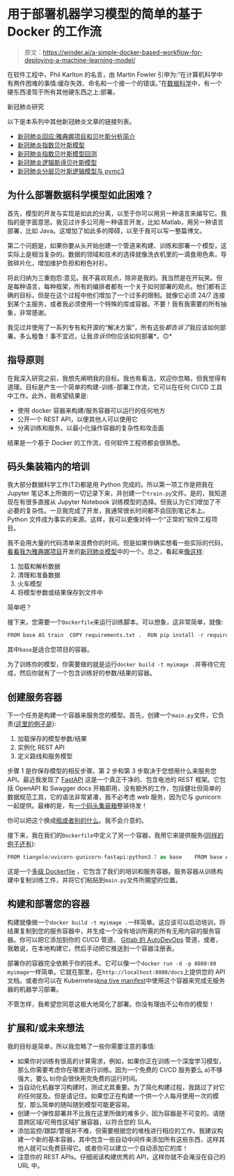 # 用于部署机器学习模型的简单的基于 Docker 的工作流

> 原文：<https://winder.ai/a-simple-docker-based-workflow-for-deploying-a-machine-learning-model/>

在软件工程中，Phil Karlton 的名言，由 Martin Fowler 引申为:“在计算机科学中有两件困难的事情:缓存失效、命名和一个接一个的错误。”在[数据科学](https://winder.ai/services/data-science/)中，有一个硬东西凌驾于所有其他硬东西之上:部署。

新冠肺炎研究

以下是本系列中其他新冠肺炎文章的链接列表。

*   [新冠肺炎回应:雅典娜项目和贝叶斯分析简介](https://winder.ai/covid-19-response-athena-project-and-an-introduction-bayesian-analysis/)
*   [新冠肺炎指数贝叶斯模型](https://winder.ai/covid-19-exponential-bayesian-model/)
*   [新冠肺炎指数贝叶斯模型回测](https://winder.ai/covid-19-exponential-bayesian-model-backtesting/)
*   [新冠肺炎逻辑斯谛贝叶斯模型](https://winder.ai/covid-19-logistic-bayesian-model/)
*   [新冠肺炎分层贝叶斯逻辑模型与 pymc3](https://winder.ai/covid-19-hierarchical-bayesian-logistic-model-with-pymc3/)

## 为什么部署数据科学模型如此困难？

首先，模型的开发与实现是如此的分离，以至于你可以用另一种语言来编写它。我指的是字面意思。我见过许多公司用一种语言开发，比如 Matlab，用另一种语言部署，比如 Java。这增加了如此多的障碍，以至于我可以写一整篇博文。

第二个问题是，如果你要从头开始创建一个管道来构建、训练和部署一个模型，这实际上是相当复杂的。数据的领域和技术的选择就像洗衣机里的一滴食用色素，导致碎片化，增加维护负担和粉色衬衫。

将此归纳为三重抱怨:意见。我不喜欢观点，除非是我的。我当然是在开玩笑。但是每种语言，每种框架，所有的编排者都有一个关于如何部署的观点。他们都有正确的目标，但是在这个过程中他们增加了一个过多的限制。就像它必须 24/7 连接到某个主服务，或者我必须使用一个特殊的库或容器。不要！我有我需要的所有抽象，非常感谢。

我见过并使用了一系列专有和开源的“解决方案”，所有这些*都告诉了*我应该如何部署。多么粗鲁！事不宜迟，让我*告诉你*你应该如何部署*。🙃*

## 指导原则

在我深入研究之前，我想先阐明我的目标。我也有看法，欢迎你忽略，但我觉得有道理。目标是产生一个简单的构建-训练-部署工作流，它可以在任何 CI/CD 工具中工作。此外，我希望结果是:

*   使用 docker 容器来构建/服务容器可以运行的任何地方
*   公开一个 REST API，以便其他人可以使用它
*   分离训练和服务，以最小化操作容器的复杂性和攻击面

结果是一个基于 Docker 的工作流，任何软件工程师都会很熟悉。

## 码头集装箱内的培训

我大部分数据科学工作(T2)都是用 Python 完成的。所以第一项工作是把我在 Jupyter 笔记本上所做的一切记录下来，并创建一个`train.py`文件。是的，我知道现在有很多直接从 Jupyter Notebook 训练模型的选择。但我认为它们增加了不必要的复杂性。一旦我完成了开发，我通常很长时间都不会回到笔记本上。Python 文件成为事实的来源。这样，我可以更像对待一个“正常的”软件工程项目。

我不会用大量的代码清单来浪费你的时间。但是如果你确实想看一些实际的代码，[看看我为](https://gitlab.com/WinderAI/covid/model_deaths)[雅典娜项目](https://project-athena-covid-19.web.app)开发的[新冠肺炎模型](https://gitlab.com/WinderAI/covid/)中的一个。总之，看起来[像这样](https://gitlab.com/WinderAI/covid/model_deaths/-/blob/master/app/train.py):

1.  加载和解析数据
2.  清理和准备数据
3.  火车模型
4.  将模型参数或结果保存到文件中

简单吧？

接下来，您需要一个`Dockerfile`来运行训练脚本。可以想象，这非常简单，就像:

```py
FROM base AS train  COPY requirements.txt .  RUN pip install -r requirements.txt  COPY ./app/train.py /app/train.py  RUN python3 /app/train.py 
```

其中`base`是适合您项目的容器。

为了训练你的模型，你需要做的就是运行`docker build -t myimage .`并等待它完成，然后你就有了一个包含训练好的参数/结果的容器。

## 创建服务容器

下一个任务是构建一个容器来服务您的模型。首先，创建一个`main.py`文件，它负责([这里的例子是](https://gitlab.com/WinderAI/covid/model_deaths/-/blob/master/app/main.py)):

1.  加载保存的模型参数/结果
2.  实例化 REST API
3.  定义路线和服务模型

步骤 1 是你保存模型的相反步骤。第 2 步和第 3 步取决于您想用什么来服务您 API。最近我发现了 [FastAPI](https://fastapi.tiangolo.com/) 这是一个真正干净的、包含电池的 REST 框架。它包括 OpenAPI 和 Swagger docs 开箱即用，没有额外的工作，包括健壮但简单的数据规范工具，它的语法非常紧凑，我不必考虑 web 服务，因为它与 gunicorn 一起提供。最棒的是，有[一个码头集装箱](https://github.com/tiangolo/uvicorn-gunicorn-fastapi-docker)整装待发！

你可以把这个换成[瓶或者别的什么](https://github.com/tiangolo/meinheld-gunicorn-flask-docker)。我不会介意的。

接下来，我在我们的`Dockerfile`中定义了另一个容器，我用它来提供服务([同样的例子还有](https://gitlab.com/WinderAI/covid/model_deaths/-/blob/master/Dockerfile)):

```py
FROM tiangolo/uvicorn-gunicorn-fastapi:python3.7 as base    FROM base AS train  # ... Rest of training dockerfile    # Now for the serving container  FROM base  COPY requirements.txt .  RUN pip install -r requirements.txt  COPY --from=train predictions.pkl .  COPY main.py . 
```

这是一个[多级 Dockerfile](https://docs.docker.com/develop/develop-images/multistage-build/) ，它包含了我们的培训和服务容器。服务容器从训练构建中复制训练工件，并将它们粘贴到`main.py`文件所期望的位置。

## 构建和部署您的容器

构建就像做一个`docker build -t myimage .`一样简单。这应该可以启动培训，将结果复制到您的服务容器中，并生成一个没有培训所需的所有无用内容的服务容器。你可以把它添加到你的 CI/CD 管道， [Gitlab 的 AutoDevOps](https://docs.gitlab.com/ee/topics/autodevops/) 管道，或者，我敢说，在本地构建它，然后手动把它推送到一个容器注册表。

部署你的容器完全依赖于你的技术。它可以像一个`docker run -d -p 8080:80 myimage`一样简单。它就在那里，在`http://localhost:8080/docs`上提供您的 API 文档。或者你可以在 Kubernetes[kna tive manifest](https://knative.dev/)中使用这个容器来完成无服务器的机器学习部署。

不管怎样，我希望您同意这极大地简化了部署。你没有理由不公布你的模型！

## 扩展和/或未来想法

我的目标是简单，所以我忽略了一些你需要注意的事情:

*   如果你对训练有很高的计算需求，例如，如果你正在训练一个深度学习模型，那么你需要考虑你在哪里进行训练。因为一个免费的 CI/CD 服务要么 a)不够强大，要么 b)你会很快用完免费的运行时间。
*   当自动化机器学习构建时，测试尤其重要。为了简化构建过程，我跳过了对它的任何提及。但是请记住。如果您正在构建一个供一个人每月使用一次的模型，那么简单的随叫随到模型可能更容易。
*   创建一个弹性部署并不比我在这里所做的难多少，因为容器是不可变的。请随意跨区域/可用性区域扩展容器，以符合您的 SLA。
*   添加监控/跟踪/警报并不难，但需要根据您的堆栈进行相应的工作。我建议构建一个新的基本容器，其中包含一些自动中间件来添加所有这些东西，这样其他人就可以免费获得它。或者你可以建立一个自动添加它的库！
*   注意你的 REST APIs。仔细阅读构建优秀的 API，这样你就不会淹没在自己的 URL 中。